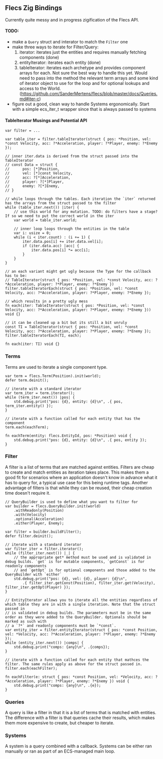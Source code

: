 ## Flecs Zig Bindings

Currently quite messy and in progress zigification of the Flecs API.

#### TODO:
- make a `Query` struct and interator to match the `Filter` one
- make three ways to iterate for Filter/Query:
    1. iterator: iterates just the entities and requires manually fetching components (done)
    2. entityIterator: iterates each entity (done)
    3. tableIterator: iterates each archetype and provides component arrays for each. Not sure the best way to handle this yet. Would need to pass into the method the relevant term arrays and some kind of iterator object to use for the loop and for optional lookups and access to the World. (https://github.com/SanderMertens/flecs/blob/master/docs/Queries.md#iter-c)
- figure out a good, clean way to handle Systems ergonomically. Start with a simple ecs_iter_t wrapper since that is always passed to systems


#### TableIterator Musings and Potential API
```zig
var filter = ...

var table_iter = filter.tableIterator(struct { pos: *Position, vel: *const Velocity, acc: ?*Acceleration, player: ?*Player, enemy: ?*Enemy });

// inner iter.data is derived from the struct passed into the TableIterator
// const Data = struct {
//      pos: [*]Position,
//      vel: [*]const Velocity,
//      acc: ?[*]Acceleration,
//      player: ?[*]Player,
//      enemy: ?[*]Enemy,
// }

// while loops through the tables. Each iteration the `iter` returned has the arrays from the struct passed to the filter
while (table_iter.next()) |iter| {
    // use this world for any mutation. TODO: do filters have a stage? If so we need to put the correct world in the iter
    var world = table_iter.world;

    // inner loop loops through the entities in the table
    var i: usize = 0;
    while (i < iter.count) : (i += 1) {
        iter.data.pos[i] += iter.data.vel[i];
        if (iter.data.acc) |acc| {
            iter.data.pos[i] *= acc[i];
        }
    }
}

// an each variant might get ugly because the Type for the callback has to be:
// TableIterator(struct { pos: *Position, vel: *const Velocity, acc: ?*Acceleration, player: ?*Player, enemy: ?*Enemy })
filter.tableIteratorEach(struct { pos: *Position, vel: *const Velocity, acc: ?*Acceleration, player: ?*Player, enemy: ?*Enemy });

// which results in a pretty ugly mess
fn each(iter: TableIterator(struct { pos: *Position, vel: *const Velocity, acc: ?*Acceleration, player: ?*Player, enemy: ?*Enemy })) void {}

// it can be cleaned up a bit but its still a bit unruly
const TI = TableIterator(struct { pos: *Position, vel: *const Velocity, acc: ?*Acceleration, player: ?*Player, enemy: ?*Enemy });
filter.tableIteratorEach(TI, each);

fn each(iter: TI) void {}
```



### Terms
Terms are used to iterate a single component type.

```zig
var term = flecs.Term(Position).init(world);
defer term.deinit();

// iterate with a standard iterator
var term_iter = term.iterator();
while (term_iter.next()) |pos| {
    std.debug.print("pos: {d}, entity: {d}\n", .{ pos, term_iter.entity() });
}

// iterate with a function called for each entity that has the component
term.each(eachTerm);

fn eachTerm(entity: flecs.EntityId, pos: *Position) void {
    std.debug.print("pos: {d}, entity: {d}\n", .{ pos, entity });
}
```


### Filter
A filter is a list of terms that are matched against entities. Filters are cheap to create and match entities as iteration takes place. This makes them a good fit for scenarios where an application doesn't know in advance what it has to query for, a typical use case for this being runtime tags. Another advantage of filters is that while they can be reused, their cheap creation time doesn't require it.

```zig
// QueryBuilder is used to define what you want to filter for
var builder = flecs.QueryBuilder.init(world)
    .withReadonly(Position)
    .with(Velocity)
    .optional(Acceleration)
    .either(Player, Enemy);

var filter = builder.buildFilter();
defer filter.deinit();

// iterate with a standard iterator
var filter_iter = filter.iterator();
while (filter_iter.next()) |_| {
    // the appropriate get* method must be used and is validated in debug builds. `get` is for mutable components, `getConst` is for readonly components
    // and `getOpt` is for optional components and those added to the QueryBuilder with `either`
    std.debug.print("pos: {d}, vel: {d}, player: {d}\n",
        .{ filter_iter.getConst(Position), filter_iter.get(Velocity), filter_iter.getOpt(Player) });
}

// EntityIterator allows you to iterate all the entities regardless of which table they are in with a single iteration. Note that the struct passed in
// is validated in debug builds. The parameters must be in the same order as they were added to the QueryBuilder. Optionals should be marked as such with
// a `?*` and readonly components must be `*const`.
var entity_iter = filter.entityIterator(struct { pos: *const Position, vel: *Velocity, acc: ?*Acceleration, player: ?*Player, enemy: ?*Enemy });
while (entity_iter.next()) |comps| {
    std.debug.print("comps: {any}\n", .{comps});
}

// iterate with a function called for each entity that mathces the filter. The same rules apply as above for the struct passed in.
filter.each(eachFilter);

fn eachFilter(e: struct { pos: *const Position, vel: *Velocity, acc: ?*Acceleration, player: ?*Player, enemy: ?*Enemy }) void {
    std.debug.print("comps: {any}\n", .{e});
}
```


### Queries
A query is like a filter in that it is a list of terms that is matched with entities. The difference with a filter is that queries cache their results, which makes them more expensive to create, but cheaper to iterate.


### Systems
A system is a query combined with a callback. Systems can be either ran manually or ran as part of an ECS-managed main loop.